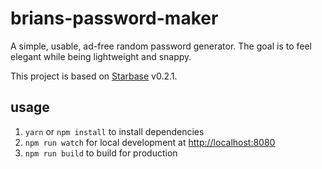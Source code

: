 # brians-password-maker

A simple, usable, ad-free random password generator. The goal is to feel elegant while being lightweight and snappy.

This project is based on [Starbase](https://github.com/bstaruk/starbase) v0.2.1.

## usage

1. `yarn` or `npm install` to install dependencies
2. `npm run watch` for local development at [http://localhost:8080](http://localhost:8080)
3. `npm run build` to build for production
